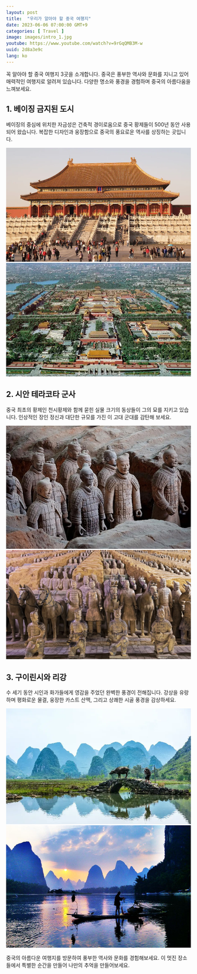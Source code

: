```yaml
---
layout: post
title:  "우리가 알아야 할 중국 여행지"
date: 2023-06-06 07:00:00 GMT+9
categories: [ Travel ]
image: images/intro_1.jpg
youtube: https://www.youtube.com/watch?v=9rGqQMB3M-w
uuid: 2d8a3e9c
lang: ko
---
```


꼭 알아야 할 중국 여행지 3곳을 소개합니다. 중국은 풍부한 역사와 문화를 지니고 있어 매력적인 여행지로 알려져 있습니다. 다양한 명소와 풍경을 경험하며 중국의 아름다움을 느껴보세요.

## 1. 베이징 금지된 도시

베이징의 중심에 위치한 자금성은 건축적 경이로움으로 중국 황제들이 500년 동안 사용되어 왔습니다. 복잡한 디자인과 웅장함으로 중국의 풍요로운 역사를 상징하는 곳입니다.

![1_1.webp](images/1_1.webp)
![1_2.webp](images/1_2.webp)

## 2. 시안 테라코타 군사

중국 최초의 황제인 천시황제와 함께 묻힌 실물 크기의 동상들이 그의 묘를 지키고 있습니다. 인상적인 장인 정신과 대단한 규모를 가진 이 고대 군대를 감탄해 보세요.

![2_1.jpg](images/2_1.jpg)
![2_2.jpg](images/2_2.jpg)

## 3. 구이린시와 리강

수 세기 동안 시인과 화가들에게 영감을 주었던 완벽한 풍경이 전해집니다. 강상을 유랑하며 평화로운 물결, 웅장한 카스트 산맥, 그리고 상쾌한 시골 풍경을 감상하세요.

![3_1.webp](images/3_1.webp)
![3_2.jpg](images/3_2.jpg)

중국의 아름다운 여행지를 방문하여 풍부한 역사와 문화를 경험해보세요. 이 멋진 장소들에서 특별한 순간을 만들어 나만의 추억을 만들어보세요.